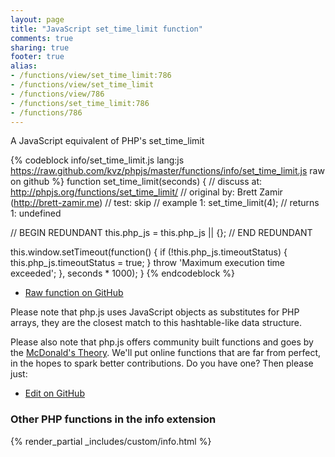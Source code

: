 ```yaml
---
layout: page
title: "JavaScript set_time_limit function"
comments: true
sharing: true
footer: true
alias:
- /functions/view/set_time_limit:786
- /functions/view/set_time_limit
- /functions/view/786
- /functions/set_time_limit:786
- /functions/786
---
```

<!-- Generated by Rakefile:build -->
A JavaScript equivalent of PHP's set_time_limit

{% codeblock info/set_time_limit.js lang:js https://raw.github.com/kvz/phpjs/master/functions/info/set_time_limit.js raw on github %}
function set_time_limit(seconds) {
  //  discuss at: http://phpjs.org/functions/set_time_limit/
  // original by: Brett Zamir (http://brett-zamir.me)
  //        test: skip
  //   example 1: set_time_limit(4);
  //   returns 1: undefined

  // BEGIN REDUNDANT
  this.php_js = this.php_js || {};
  // END REDUNDANT

  this.window.setTimeout(function() {
    if (!this.php_js.timeoutStatus) {
      this.php_js.timeoutStatus = true;
    }
    throw 'Maximum execution time exceeded';
  }, seconds * 1000);
}
{% endcodeblock %}

 - [Raw function on GitHub](https://github.com/kvz/phpjs/blob/master/functions/info/set_time_limit.js)

Please note that php.js uses JavaScript objects as substitutes for PHP arrays, they are 
the closest match to this hashtable-like data structure. 

Please also note that php.js offers community built functions and goes by the 
[McDonald's Theory](https://medium.com/what-i-learned-building/9216e1c9da7d). We'll put online 
functions that are far from perfect, in the hopes to spark better contributions. 
Do you have one? Then please just: 

 - [Edit on GitHub](https://github.com/kvz/phpjs/edit/master/functions/info/set_time_limit.js)


### Other PHP functions in the info extension
{% render_partial _includes/custom/info.html %}
